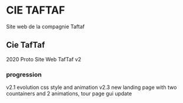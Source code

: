# CIE TAFTAF

Site web de la compagnie Taftaf

## Cie TafTaf

2020 Proto Site Web TafTaf v2

### progression

v2.1 evolution css style and animation
v2.3 new landing page with two countainers and 2 animations, tour page gui update
